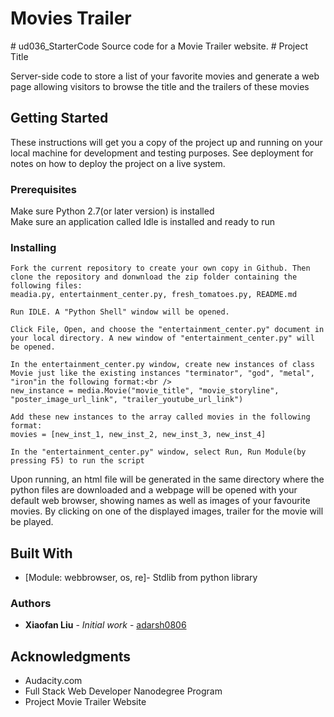 <h1>Movies Trailer</h1>
# ud036_StarterCode
Source code for a Movie Trailer website.
# Project Title

Server-side code to store a list of your favorite movies and
generate a web page allowing visitors to browse the title and the
trailers of these movies

## Getting Started

These instructions will get you a copy of the project up and running on your local machine for development and testing purposes. See deployment for notes on how to deploy the project on a live system.

### Prerequisites

Make sure Python 2.7(or later version) is installed<br />
Make sure an application called Idle is installed and ready to run

### Installing
```
Fork the current repository to create your own copy in Github. Then clone the repository and donwnload the zip folder containing the following files:
meadia.py, entertainment_center.py, fresh_tomatoes.py, README.md
```
```
Run IDLE. A "Python Shell" window will be opened.

Click File, Open, and choose the "entertainment_center.py" document in your local directory. A new window of "entertainment_center.py" will be opened.
```
```
In the entertainment_center.py window, create new instances of class Movie just like the existing instances "terminator", "god", "metal", "iron"in the following format:<br />
new_instance = media.Movie("movie_title", "movie_storyline", "poster_image_url_link", "trailer_youtube_url_link")

Add these new instances to the array called movies in the following format:
movies = [new_inst_1, new_inst_2, new_inst_3, new_inst_4]

In the "entertainment_center.py" window, select Run, Run Module(by pressing F5) to run the script
```
Upon running, an html file will be generated in the same directory where the python files are downloaded and a webpage will be opened with your default web browser, showing names as well as images of your favourite movies. By clicking on one of the displayed images, trailer for the movie will be played.

## Built With

* [Module: webbrowser, os, re]- Stdlib from python library

### Authors

* **Xiaofan Liu** - *Initial work* - [adarsh0806](https://github.com/adarsh0806)


## Acknowledgments

* Audacity.com
* Full Stack Web Developer Nanodegree Program
* Project Movie Trailer Website


